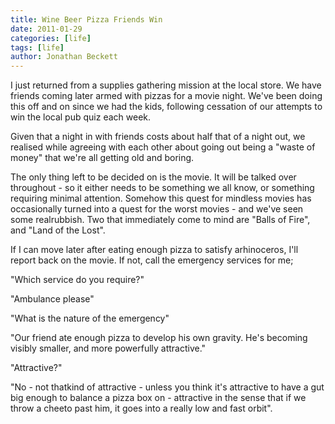 ```yaml
---
title: Wine Beer Pizza Friends Win
date: 2011-01-29
categories: [life]
tags: [life]
author: Jonathan Beckett
---
```


I just returned from a supplies gathering mission at the local store. We have friends coming later armed with pizzas for a movie night. We've been doing this off and on since we had the kids, following cessation of our attempts to win the local pub quiz each week.

Given that a night in with friends costs about half that of a night out, we realised while agreeing with each other about going out being a "waste of money" that we're all getting old and boring.

The only thing left to be decided on is the movie. It will be talked over throughout - so it either needs to be something we all know, or something requiring minimal attention. Somehow this quest for mindless movies has occasionally turned into a quest for the worst movies - and we've seen some realrubbish. Two that immediately come to mind are "Balls of Fire", and "Land of the Lost".

If I can move later after eating enough pizza to satisfy arhinoceros, I'll report back on the movie. If not, call the emergency services for me;

"Which service do you require?"

"Ambulance please"

"What is the nature of the emergency"

"Our friend ate enough pizza to develop his own gravity. He's becoming visibly smaller, and more powerfully attractive."

"Attractive?"

"No - not thatkind of attractive - unless you think it's attractive to have a gut big enough to balance a pizza box on - attractive in the sense that if we throw a cheeto past him, it goes into a really low and fast orbit".